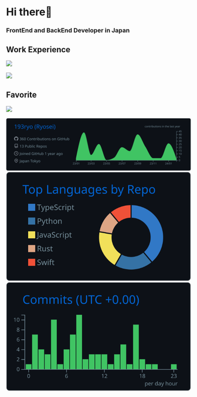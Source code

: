 # Hi there👋
### FrontEnd and BackEnd Developer in Japan

## Work Experience

<img src="https://skillicons.dev/icons?i=html,css,javascript,typescript,jquery,react,vue,nuxt,java,spring,php" /> <br>

<img src="https://skillicons.dev/icons?i=linux,nodejs,aws,github,mysql,eclipse,vscode,vim,figma,postman," /> <br>

## Favorite

<img src="https://skillicons.dev/icons?i=typescript,react,next,python,django,docker" />

<br>

[![](https://raw.githubusercontent.com/193ryo/193ryo/main/profile-summary-card-output/github_dark/0-profile-details.svg)](https://github.com/vn7n24fzkq/github-profile-summary-cards)
[![](https://raw.githubusercontent.com/193ryo/193ryo/main/profile-summary-card-output/github_dark/1-repos-per-language.svg)](https://github.com/vn7n24fzkq/github-profile-summary-cards) [![](https://raw.githubusercontent.com/193ryo/193ryo/main/profile-summary-card-output/github_dark/4-productive-time.svg)](https://github.com/vn7n24fzkq/github-profile-summary-cards)
